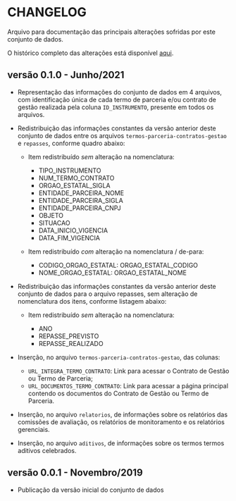 # CHANGELOG

Arquivo para documentação das principais alterações sofridas por este conjunto de dados.

O histórico completo das alterações está disponível [aqui](https://github.com/dados-mg/termos-parceria-contratos-gestao/commits/main).

## versão 0.1.0 - Junho/2021

- Representação das informações do conjunto de dados em 4 arquivos, com identificação única de cada termo de parceria e/ou contrato de gestão realizada pela coluna `ID_INSTRUMENTO`, presente em todos os arquivos.

- Redistribuição das informações constantes da versão anterior deste conjunto de dados entre os arquivos `termos-parceria-contratos-gestao` e `repasses`, conforme quadro abaixo:

    - Item redistribuído *sem* alteração na nomenclatura:

        - TIPO_INSTRUMENTO
        - NUM_TERMO_CONTRATO
        - ORGAO_ESTATAL_SIGLA
        - ENTIDADE_PARCEIRA_NOME
        - ENTIDADE_PARCEIRA_SIGLA
        - ENTIDADE_PARCEIRA_CNPJ
        - OBJETO
        - SITUACAO
        - DATA_INICIO_VIGENCIA
        - DATA_FIM_VIGENCIA

    - Item redistribuído *com* alteração na nomenclatura / de-para:

        - CODIGO_ORGAO_ESTATAL: ORGAO_ESTATAL_CODIGO
        - NOME_ORGAO_ESTATAL: ORGAO_ESTATAL_NOME

- Redistribuição das informações constantes da versão anterior deste conjunto de dados para o arquivo repasses, sem alteração de nomenclatura dos itens, conforme listagem abaixo:

    - Item redistribuído *sem* alteração na nomenclatura:

        - ANO 
        - REPASSE_PREVISTO 
        - REPASSE_REALIZADO

-  Inserção, no arquivo `termos-parceria-contratos-gestao`, das colunas:
	- `URL_INTEGRA_TERMO_CONTRATO`: Link para acessar o Contrato de Gestão ou Termo de Parceria;
	- `URL_DOCUMENTOS_TERMO_CONTRATO`: Link para acessar a página principal contendo os documentos do Contrato de Gestão ou Termo de Parceria.

- Inserção, no arquivo `relatorios`, de informações sobre os relatórios das comissões de avaliação, os relatórios de monitoramento e os relatórios gerenciais.

- Inserção, no arquivo `aditivos`, de informações sobre os termos termos aditivos celebrados.

## versão 0.0.1 - Novembro/2019

- Publicação da versão inicial do conjunto de dados
